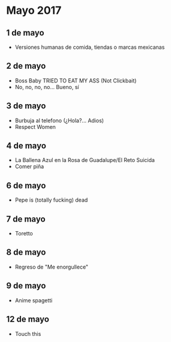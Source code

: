 Mayo 2017
===========

## 1 de mayo
 - Versiones humanas de comida, tiendas o marcas mexicanas 
 
## 2 de mayo
 - Boss Baby TRIED TO EAT MY ASS (Not Clickbait)
 - No, no, no, no... Bueno, sí

## 3 de mayo
 - Burbuja al telefono (¿Hola?... Adios)
 - Respect Women

## 4 de mayo
 - La Ballena Azul en la Rosa de Guadalupe/El Reto Suicida
 - Comer piña

## 6 de mayo
 - Pepe is (totally fucking) dead

## 7 de mayo
- Toretto

## 8 de mayo
 - Regreso de "Me enorgullece"
 
## 9 de mayo
 - Anime spagetti
 
## 12 de mayo
 - Touch this
 

